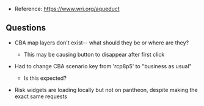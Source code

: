 * Reference: https://www.wri.org/aqueduct

## Questions

* CBA map layers don't exist-- what should they be or where are they?
  * This may be causing button to disappear after first click

* Had to change CBA scenario key from 'rcp8p5' to "business as usual"
  * Is this expected?

* Risk widgets are loading locally but not on pantheon, despite making the exact same requests
